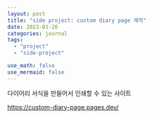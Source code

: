 ```yaml
---
layout: post
title: "side project: custom diary page 제작"
date: 2023-01-26
categories: journal
tags:
  - "project"
  - "side-project"

use_math: false
use_mermaid: false
---
```


다이어리 서식을 만들어서 인쇄할 수 있는 사이트

https://custom-diary-page.pages.dev/
